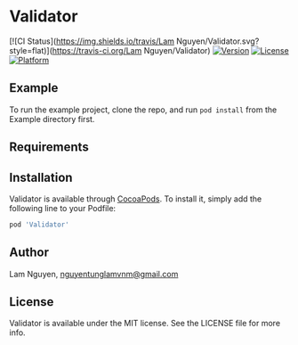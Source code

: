 # Validator

[![CI Status](https://img.shields.io/travis/Lam Nguyen/Validator.svg?style=flat)](https://travis-ci.org/Lam Nguyen/Validator)
[![Version](https://img.shields.io/cocoapods/v/Validator.svg?style=flat)](https://cocoapods.org/pods/Validator)
[![License](https://img.shields.io/cocoapods/l/Validator.svg?style=flat)](https://cocoapods.org/pods/Validator)
[![Platform](https://img.shields.io/cocoapods/p/Validator.svg?style=flat)](https://cocoapods.org/pods/Validator)

## Example

To run the example project, clone the repo, and run `pod install` from the Example directory first.

## Requirements

## Installation

Validator is available through [CocoaPods](https://cocoapods.org). To install
it, simply add the following line to your Podfile:

```ruby
pod 'Validator'
```

## Author

Lam Nguyen, nguyentunglamvnm@gmail.com

## License

Validator is available under the MIT license. See the LICENSE file for more info.
